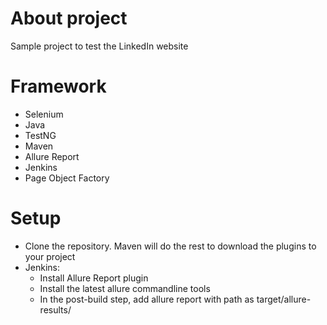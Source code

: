 # About project

Sample project to test the LinkedIn website

# Framework 

* Selenium
* Java
* TestNG
* Maven
* Allure Report
* Jenkins
* Page Object Factory

# Setup

* Clone the repository. Maven will do the rest to download the plugins to your project
* Jenkins:
  * Install Allure Report plugin
  * Install the latest allure commandline tools
  * In the post-build step, add allure report with path as target/allure-results/